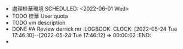 - 處理桂華環境
  SCHEDULED: <2022-06-01 Wed>
- TODO 桂華 User quota
- TODO vm description
- DONE #A Review derrick mr
  :LOGBOOK:
  CLOCK: [2022-05-24 Tue 17:46:10]--[2022-05-24 Tue 17:46:12] =>  00:00:02
  :END:
-